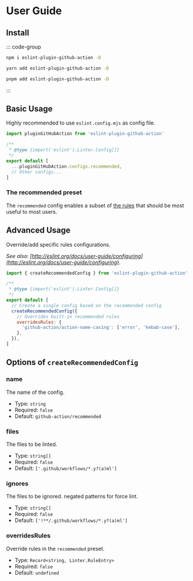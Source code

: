 # User Guide

## Install

::: code-group

```bash [npm]
npm i eslint-plugin-github-action -D
```

```bash [yarn]
yarn add eslint-plugin-github-action -D
```

```bash [pnpm]
pnpm add eslint-plugin-github-action -D
```

:::

## Basic Usage

Highly recommended to use `eslint.config.mjs` as config file.

```ts [eslint.config.mjs] twoslash
import pluginGitHubAction from 'eslint-plugin-github-action'

/**
 * @type {import('eslint').Linter.Config[]}
 */
export default [
  ...pluginGitHubAction.configs.recommended,
  // Other configs...
]
```

### The recommended preset

The `recommended` config enables a subset of [the rules](#rules) that should be most useful to most users.

## Advanced Usage

Override/add specific rules configurations.

_See also: [http://eslint.org/docs/user-guide/configuring](http://eslint.org/docs/user-guide/configuring)_.

```js [eslint.config.mjs]
import { createRecommendedConfig } from 'eslint-plugin-github-action'

/**
 * @type {import('eslint').Linter.Config[]}
 */
export default [
  // Create a single config based on the recommended config
  createRecommendedConfig({
    // Overrides built-in recommended rules
    overridesRules: {
      'github-action/action-name-casing': ['error', 'kebab-case'],
    },
  }),
]
```

## Options of `createRecommendedConfig`

### name

The name of the config.

- Type: `string`
- Required: `false`
- Default: `github-action/recommended`

### files

The files to be linted.

- Type: `string[]`
- Required: `false`
- Default: `['.github/workflows/*.y?(a)ml']`

### ignores

The files to be ignored. negated patterns for force lint.

- Type: `string[]`
- Required: `false`
- Default: `['!**/.github/workflows/*.y?(a)ml']`

### overridesRules

Override rules in the `recommended` preset.

- Type: `Record<string, Linter.RuleEntry>`
- Required: `false`
- Default: `undefined`
